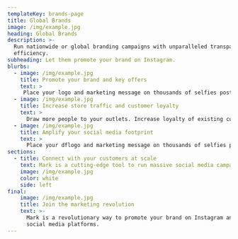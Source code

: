 ```yaml
---
templateKey: brands-page
title: Global Brands
image: /img/example.jpg
heading: Global Brands
description: >-
  Run nationwide or global branding campaigns with unparalleled transparency and
  efficiency.
subheading: Let them promote your brand on Instagram.
blurbs:
  - image: /img/example.jpg
    title: Promote your brand and key offers
    text: >
     Place your logo and marketing message on thousands of selfies posted by real people.
  - image: /img/example.jpg
    title: Increase store traffic and customer loyalty
    text: >
      Draw more people to your outlets. Increase loyalty of existing customers and get the new ones.
  - image: /img/example.jpg
    title: Amplify your social media footprint
    text: >
      Place your dflogo and marketing message on thousands of selfies posted by real people.
sections:
  - title: Connect with your customers at scale
    text: Mark is a cutting-edge tool to run massive social media campaings and empower your customers to promote your brand.
    image: /img/example.jpg
    color: white
    side: left
final:
    image: /img/example.jpg
    title: Join the marketing revolution
    text: >-
      Mark is a revolutionary way to promote your brand on Instagram and other
      social media platforms.
---
```

